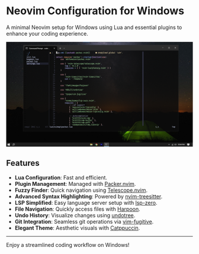 # Neovim Configuration for Windows

A minimal Neovim setup for Windows using Lua and essential plugins to enhance your coding experience.

![Neovim Configuration Screenshot](./nvimup.png)

## Features

- **Lua Configuration**: Fast and efficient.
- **Plugin Management**: Managed with [Packer.nvim](https://github.com/wbthomason/packer.nvim).
- **Fuzzy Finder**: Quick navigation using [Telescope.nvim](https://github.com/nvim-telescope/telescope.nvim).
- **Advanced Syntax Highlighting**: Powered by [nvim-treesitter](https://github.com/nvim-treesitter/nvim-treesitter).
- **LSP Simplified**: Easy language server setup with [lsp-zero](https://github.com/VonHeikemen/lsp-zero.nvim).
- **File Navigation**: Quickly access files with [Harpoon](https://github.com/ThePrimeagen/harpoon).
- **Undo History**: Visualize changes using [undotree](https://github.com/mbbill/undotree).
- **Git Integration**: Seamless git operations via [vim-fugitive](https://github.com/tpope/vim-fugitive).
- **Elegant Theme**: Aesthetic visuals with [Catppuccin](https://github.com/catppuccin/nvim).

---

Enjoy a streamlined coding workflow on Windows!
